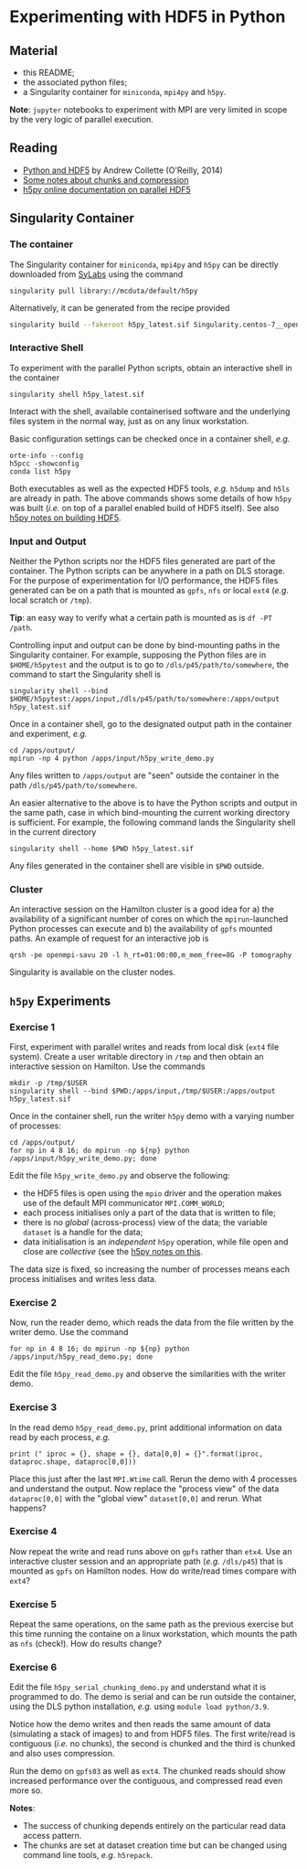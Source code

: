 # Experimenting with HDF5 in Python


## Material
 - this README;
 - the associated python files;
 - a Singularity container for `miniconda`, `mpi4py` and `h5py`.

**Note**: `jupyter` notebooks to experiment with MPI are very limited in scope by the very logic of parallel execution.


## Reading
 - [Python and HDF5](https://twiki.cern.ch/twiki/pub/Sandbox/JaredDavidLittleSandbox/PythonandHDF5.pdf
) by Andrew Collette (O'Reilly, 2014)
 - [Some notes about chunks and compression](https://ntrs.nasa.gov/api/citations/20180008456/downloads/20180008456.pdf)
 - [h5py online documentation on parallel HDF5](https://docs.h5py.org/en/stable/mpi.html#)


## Singularity Container

### The container
The Singularity container for `miniconda`, `mpi4py` and `h5py` can be directly downloaded from [SyLabs](https://cloud.sylabs.io/library/mcduta/default/h5py) using the command
```
singularity pull library://mcduta/default/h5py
```

Alternatively, it can be  generated from the recipe provided
```bash
singularity build --fakeroot h5py_latest.sif Singularity.centos-7__openmpi-4.0.5__h5py
```


### Interactive Shell
To experiment with the parallel Python scripts, obtain an interactive shell in the container
```
singularity shell h5py_latest.sif
```
Interact with the shell, available containerised software and the underlying files system in the normal way, just as on any linux workstation.

Basic configuration settings can be checked once in a container shell, _e.g._
```
orte-info --config
h5pcc -showconfig
conda list h5py
```
Both executables as well as the expected HDF5 tools, _e.g._ `h5dump` and `h5ls` are already in path. The above commands shows some details of how `h5py` was built (_i.e._ on top of a parallel enabled build of HDF5 itself). See also [h5py notes on building HDF5](https://docs.h5py.org/en/stable/mpi.html#building-against-parallel-hdf5).


### Input and Output
Neither the Python scripts nor the HDF5 files generated are part of the container. The Python scripts can be anywhere in a path on DLS storage. For the purpose of experimentation for I/O performance, the HDF5 files generated can be on a path that is mounted as `gpfs`, `nfs` or local `ext4` (_e.g._ local scratch or `/tmp`).

**Tip**: an easy way to verify what a certain path is mounted as is `df -PT /path`.

Controlling input and output can be done by bind-mounting paths in the Singularity container. For example, supposing the Python files are in `$HOME/h5pytest` and the output is to go to `/dls/p45/path/to/somewhere`, the command to start the Singularity shell is
```
singularity shell --bind $HOME/h5pytest:/apps/input,/dls/p45/path/to/somewhere:/apps/output h5py_latest.sif

```
Once in a container shell, go to the designated output path in the container and experiment, _e.g._
```
cd /apps/output/
mpirun -np 4 python /apps/input/h5py_write_demo.py
```
Any files written to `/apps/output` are "seen" outside the container in the path `/dls/p45/path/to/somewhere`.

An easier alternative to the above is to have the Python scripts and output in the same path, case in which bind-mounting the current working directory is sufficient. For example, the following command lands the Singularity shell in the current directory
```
singularity shell --home $PWD h5py_latest.sif
```
Any files generated in the container shell are visible in `$PWD` outside.

### Cluster
An interactive session on the Hamilton cluster is a good idea for a) the availability of a significant number of cores on which the `mpirun`-launched Python processes can execute and b) the availability of `gpfs` mounted paths. An example of request for an interactive job is
```
qrsh -pe openmpi-savu 20 -l h_rt=01:00:00,m_mem_free=8G -P tomography
```
Singularity is available on the cluster nodes.


## `h5py` Experiments

### Exercise 1
First, experiment with parallel writes and reads from local disk (`ext4` file system). Create a user writable directory in `/tmp` and then obtain an interactive session on Hamilton. Use the commands

```
mkdir -p /tmp/$USER
singularity shell --bind $PWD:/apps/input,/tmp/$USER:/apps/output h5py_latest.sif
```

Once in the container shell, run the writer `h5py` demo with a varying number of processes:
```
cd /apps/output/
for np in 4 8 16; do mpirun -np ${np} python /apps/input/h5py_write_demo.py; done
```

Edit the file `h5py_write_demo.py` and observe the following:
 - the HDF5 files is open using the `mpio` driver and the operation makes use of the default MPI communicator `MPI.COMM_WORLD`;
 - each process initialises only a part of the data that is written to file;
 - there is no _global_ (across-process) view of the data; the variable `dataset` is a handle for the data;
 - data initialisation is an _independent_ `h5py` operation, while file open and close are _collective_ (see the [h5py notes on this](https://docs.h5py.org/en/stable/mpi.html#collective-versus-independent-operations).

The data size is fixed, so increasing the number of processes means each process initialises and writes less data.

### Exercise 2
Now, run the reader demo, which reads the data from the file written by the writer demo. Use the command

```
for np in 4 8 16; do mpirun -np ${np} python /apps/input/h5py_read_demo.py; done
```

Edit the file `h5py_read_demo.py` and observe the similarities with the writer demo.


### Exercise 3
In the read demo `h5py_read_demo.py`, print additional information on data read by each process, _e.g._
```
print (" iproc = {}, shape = {}, data[0,0] = {}".format(iproc, dataproc.shape, dataproc[0,0]))
```
Place this just after the last `MPI.Wtime` call. Rerun the demo with 4 processes and understand the output. Now replace the "process view" of the data `dataproc[0,0]` with the "global view" `dataset[0,0]` and rerun. What happens?

### Exercise 4
Now repeat the write and read runs above on `gpfs` rather than `etx4`. Use an interactive cluster session and an appropriate path (_e.g._ `/dls/p45`) that is mounted as `gpfs` on Hamilton nodes. How do write/read times compare with `ext4`?

### Exercise 5
Repeat the same operations, on the same path as the previous exercise but this time running the containe on a linux workstation, which mounts the path as `nfs` (check!). How do results change?

### Exercise 6
Edit the file `h5py_serial_chunking_demo.py` and understand what it is programmed to do. The demo is serial and can be run outside the container, using the DLS python installation, _e.g._ using `module load python/3.9`.

Notice how the demo writes and then reads the same amount of data (simulating a stack of images) to and from HDF5 files. The first write/read is contiguous (_i.e._ no chunks), the second is chunked and the third is chunked and also uses compression.

Run the demo on `gpfs03` as well as `ext4`. The chunked reads should show increased performance over the contiguous, and compressed read even more so.

**Notes**:
 - The success of chunking depends entirely on the particular read data access pattern.
 - The chunks are set at dataset creation time but can be changed using command line tools, _e.g._ `h5repack`.

